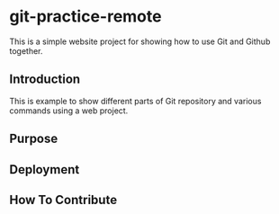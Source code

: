 # git-practice-remote

This is a simple website project for showing how to use Git and Github together.

## Introduction

This is example to show different parts of Git repository and various commands using a web project.

## Purpose

## Deployment

## How To Contribute